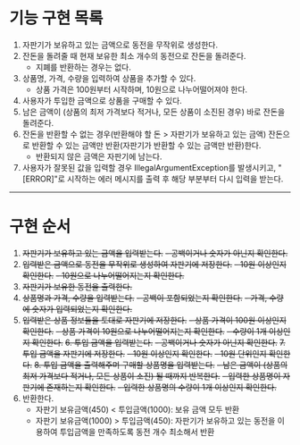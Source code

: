 # 기능 구현 목록
1. 자판기가 보유하고 있는 금액으로 동전을 무작위로 생성한다.
2. 잔돈을 돌려줄 때 현재 보유한 최소 개수의 동전으로 잔돈을 돌려준다.
   - 지폐를 반환하는 경우는 없다.
3. 상품명, 가격, 수량을 입력하여 상품을 추가할 수 있다.
   - 상품 가격은 100원부터 시작하며, 10원으로 나누어떨어져야 한다.
4. 사용자가 투입한 금액으로 상품을 구매할 수 있다.
5. 남은 금액이 (상품의 최저 가격보다 적거나, 모든 상품이 소진된 경우) 바로 잔돈을 돌려준다.
6. 잔돈을 반환할 수 없는 경우(반환해야 할 돈 > 자판기가 보유하고 있는 금액) 잔돈으로 반환할 수 있는 금액만 반환(자판기가 반환할 수 있는 금액만 반환)한다.
   - 반환되지 않은 금액은 자판기에 남는다.
7. 사용자가 잘못된 값을 입력할 경우 IllegalArgumentException를 발생시키고, "[ERROR]"로 시작하는 에러 메시지를 출력 후 해당 부분부터 다시 입력을 받는다.

---

# 구현 순서
1. ~~자판기가 보유하고 있는 금액을 입력받는다.~~
   ~~- 공백이거나 숫자가 아닌지 확인한다.~~
2. ~~입력받은 금액으로 동전을 무작위로 생성하여 자판기에 저장한다.~~
   ~~- 10원 이상인지 확인한다.~~
   ~~- 10원으로 나누어떨어지는지 확인한다.~~
3. ~~자판기가 보유한 동전을 출력한다.~~
4. ~~상품명과 가격, 수량을 입력받는다.~~
   ~~- 공백이 포함되었는지 확인한다.~~
   ~~- 가격, 수량에 숫자가 입력되었는지 확인한다.~~
5. ~~입력받은 상품 정보들을 토대로 자판기에 저장한다.~~
   ~~- 상품 가격이 100원 이상인지 확인한다.~~
   ~~- 상품 가격이 10원으로 나누어떨어지는지 확인한다.~~ 
   ~~- 수량이 1개 이상인지 확인한다.~~
~~6. 투입 금액을 입력받는다.~~
   ~~- 공백이거나 숫자가 아닌지 확인한다.~~
~~7. 투입 금액을 자판기에 저장한다.~~
   ~~- 10원 이상인지 확인한다.~~
   ~~- 10원 단위인지 확인한다.~~
~~8. 투입 금액을 출력해주며 구매할 상품명을 입력받는다.~~
   ~~- 남은 금액이 (상품의 최저 가격보다 적거나, 모든 상품이 소진) 될 때까지 반복한다.~~
   ~~- 입력한 상품명이 자판기에 존재하는지 확인한다.~~
   ~~- 입력한 상품명의 수량이 1개 이상인지 확인한다.~~
9. 반환한다.
   - 자판기 보유금액(450) < 투입금액(1000): 보유 금액 모두 반환 
   - 자판기 보유금액(1000) > 투입금액(450): 자판기가 보유하고 있는 동전을 이용하여 투입금액을 만족하도록 동전 개수 최소해서 반환
